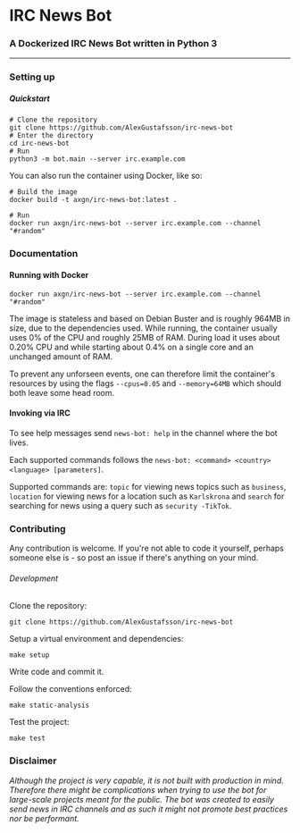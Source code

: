 # IRC News Bot
### A Dockerized IRC News Bot written in Python 3
***

### Setting up

##### Quickstart

```shell
# Clone the repository
git clone https://github.com/AlexGustafsson/irc-news-bot
# Enter the directory
cd irc-news-bot
# Run
python3 -m bot.main --server irc.example.com
```

You can also run the container using Docker, like so:

```shell
# Build the image
docker build -t axgn/irc-news-bot:latest .

# Run
docker run axgn/irc-news-bot --server irc.example.com --channel "#random"
```

### Documentation

#### Running with Docker

```shell
docker run axgn/irc-news-bot --server irc.example.com --channel "#random"
```

The image is stateless and based on Debian Buster and is roughly 964MB in size, due to the dependencies used. While running, the container usually uses 0% of the CPU and roughly 25MB of RAM. During load it uses about 0.20% CPU and while starting about 0.4% on a single core and an unchanged amount of RAM.

To prevent any unforseen events, one can therefore limit the container's resources by using the flags `--cpus=0.05` and `--memory=64MB` which should both leave some head room.

#### Invoking via IRC

To see help messages send `news-bot: help` in the channel where the bot lives.

Each supported commands follows the `news-bot: <command> <country> <language> [parameters]`.

Supported commands are: `topic` for viewing news topics such as `business`, `location` for viewing news for a location such as `Karlskrona` and `search` for searching for news using a query such as `security -TikTok`.

### Contributing

Any contribution is welcome. If you're not able to code it yourself, perhaps someone else is - so post an issue if there's anything on your mind.

###### Development

Clone the repository:
```shell
git clone https://github.com/AlexGustafsson/irc-news-bot
```

Setup a virtual environment and dependencies:
```shell
make setup
```

Write code and commit it.

Follow the conventions enforced:
```shell
make static-analysis
```

Test the project:
```shell
make test
```

### Disclaimer

_Although the project is very capable, it is not built with production in mind. Therefore there might be complications when trying to use the bot for large-scale projects meant for the public. The bot was created to easily send news in IRC channels and as such it might not promote best practices nor be performant._
